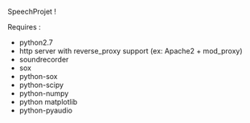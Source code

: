 SpeechProjet !



Requires : 
- python2.7
- http server with reverse_proxy support (ex: Apache2 + mod_proxy)
- soundrecorder
- sox
- python-sox
- python-scipy
- python-numpy
- python matplotlib
- python-pyaudio
